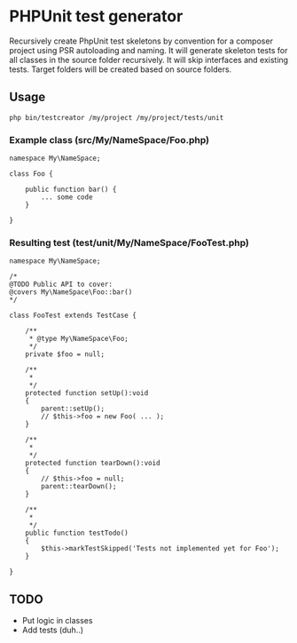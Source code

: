 # PHPUnit test generator
Recursively create PhpUnit test skeletons by convention for a composer project using PSR autoloading and naming.
It will generate skeleton tests for all classes in the source folder recursively.
It will skip interfaces and existing tests. Target folders will be created based on source folders.

## Usage
    php bin/testcreator /my/project /my/project/tests/unit
    
### Example class (src/My/NameSpace/Foo.php)
    
    namespace My\NameSpace;
    
    class Foo {
    
        public function bar() {
            ... some code
        }
   
    }
    
### Resulting test (test/unit/My/NameSpace/FooTest.php)
       
    namespace My\NameSpace;
    
    /*
    @TODO Public API to cover:
    @covers My\NameSpace\Foo::bar()
    */
    
    class FooTest extends TestCase {
    
        /**
         * @type My\NameSpace\Foo;
         */
        private $foo = null;
    
        /**
         *
         */
        protected function setUp():void
        {
            parent::setUp();
            // $this->foo = new Foo( ... );
        }
    
        /**
         *
         */
        protected function tearDown():void
        {
            // $this->foo = null;
            parent::tearDown();
        }
    
        /**
         *
         */
        public function testTodo()
        {
            $this->markTestSkipped('Tests not implemented yet for Foo');
        }
    
    }

## TODO
* Put logic in classes
* Add tests (duh..)  